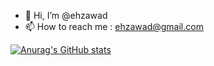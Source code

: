 - 👋 Hi, I’m @ehzawad
- 📫 How to reach me : ehzawad@gmail.com

[![Anurag's GitHub stats](https://github-readme-stats.vercel.app/api?username=ehzawad)](https://github.com/ehzawad/github-readme-stats)

<!---
ehzawad/ehzawad is a ✨ special ✨ repository because its `README.md` (this file) appears on your GitHub profile.
You can click the Preview link to take a look at your changes.
--->
